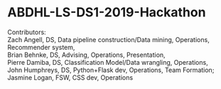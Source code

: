 # ABDHL-LS-DS1-2019-Hackathon

Contributors:  
Zach Angell, DS, Data pipeline construction/Data mining, Operations, Recommender system,  
Brian Behnke, DS, Advising, Operations, Presentation,  
Pierre Damiba, DS, Classification Model/Data wrangling, Operations,  
John Humphreys, DS, Python+Flask dev, Operations, Team Formation;  
Jasmine Logan, FSW, CSS dev, Operations
